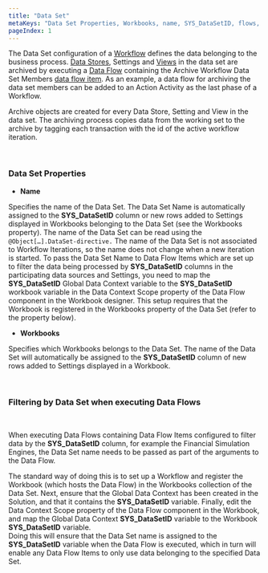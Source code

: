 ```yaml
---
title: "Data Set"
metaKeys: "Data Set Properties, Workbooks, name, SYS_DataSetID, flows, Workflow, designer, Filtering"
pageIndex: 1
---
```


The Data Set configuration of a [Workflow](../workflow.md) defines the data belonging to the business process. [Data Stores](../datastores.md), Settings and [Views](../views.md) in the data set are archived by executing a [Data Flow](../dataflows.md) containing the Archive Workflow Data Set Members [data flow item](../dataflowitems.md). As an example, a data flow for archiving the data set members can be added to an Action Activity as the last phase of a Workflow.  

Archive objects are created for every Data Store, Setting and View in the data set. The archiving process copies data from the working set to the archive by tagging each transaction with the id of the active workflow iteration.

<br/>

### Data Set Properties

*	**Name**

 Specifies the name of the Data Set. The Data Set Name is automatically assigned to the **SYS_DataSetID** column or new rows added to Settings displayed in Workbooks belonging to the Data Set (see the Workbooks property). 
 The name of the Data Set can be read using the ``@Object[…].DataSet-directive.`` The name of the Data Set is not associated to Workflow Iterations, so the name does not change when a new iteration is started.
 To pass the Data Set Name to Data Flow Items which are set up to filter the data being processed by **SYS_DataSetID** columns in the participating data sources and Settings, you need to map the **SYS_DataSetID** Global Data Context variable to the **SYS_DataSetID** workbook variable in the Data Context Scope property of the Data Flow component in the Workbook designer.
 This setup requires that the Workbook is registered in the Workbooks property of the Data Set (refer to the property below).

*	**Workbooks**

 Specifies which Workbooks belongs to the Data Set. The name of the Data Set will automatically be assigned to the **SYS_DataSetID** column of new rows added to Settings displayed in a Workbook. 

<br/>

### Filtering by Data Set when executing Data Flows
<br/>

When executing Data Flows containing Data Flow Items configured to filter data by the **SYS_DataSetID** column, for example the Financial Simulation Engines, the Data Set name needs to be passed as part of the arguments to the Data Flow. 

The standard way of doing this is to set up a Workflow and register the Workbook (which hosts the Data Flow) in the Workbooks collection of the Data Set. Next, ensure that the Global Data Context has been created in the Solution, and that it contains the **SYS_DataSetID** variable. Finally, edit the Data Context Scope property of the Data Flow component in the Workbook, and map the Global Data Context **SYS_DataSetID** variable to the Workbook **SYS_DataSetID** variable.  
Doing this will ensure that the Data Set name is assigned to the **SYS_DataSetID** variable when the Data Flow is executed, which in turn will enable any Data Flow Items to only use data belonging to the specified Data Set.

<br/>